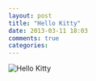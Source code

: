 ```yaml
---
layout: post
title: "Hello Kitty"
date: 2013-03-11 18:03
comments: true
categories: 
---
```

![Hello Kitty](http://placekitten.com/320/250 "title")

